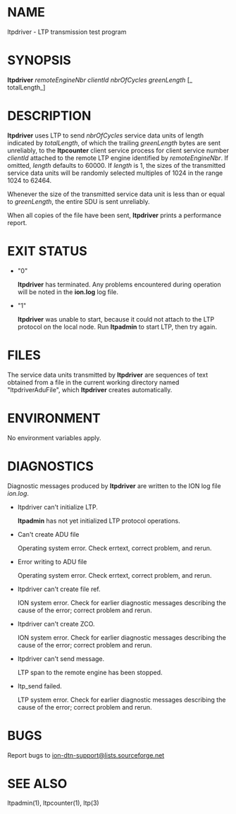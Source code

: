 # NAME

ltpdriver - LTP transmission test program

# SYNOPSIS

**ltpdriver** _remoteEngineNbr_ _clientId_ _nbrOfCycles_ _greenLength_ \[_ totalLength_\]

# DESCRIPTION

**ltpdriver** uses LTP to send _nbrOfCycles_ service data units of length
indicated by _totalLength_, of which the trailing _greenLength_ bytes are
sent unreliably, to the **ltpcounter** client service process for
client service number _clientId_ attached to the remote LTP engine
identified by _remoteEngineNbr_.  If omitted, _length_ defaults to
60000\.  If _length_ is 1, the sizes of the transmitted service data units
will be randomly selected multiples of 1024 in the range 1024 to 62464.

Whenever the size of the transmitted service data unit is less than or equal
to _greenLength_, the entire SDU is sent unreliably.

When all copies of the file have been sent, **ltpdriver** prints a performance
report.

# EXIT STATUS

- "0"

    **ltpdriver** has terminated.  Any problems encountered during operation
    will be noted in the **ion.log** log file.

- "1"

    **ltpdriver** was unable to start, because it could not attach to the LTP
    protocol on the local node.  Run **ltpadmin** to start LTP, then try again.

# FILES

The service data units transmitted by **ltpdriver** are sequences of text
obtained from a file in the current working directory named "ltpdriverAduFile",
which **ltpdriver** creates automatically.

# ENVIRONMENT

No environment variables apply.

# DIAGNOSTICS

Diagnostic messages produced by **ltpdriver** are written to the ION log
file _ion.log_.

- ltpdriver can't initialize LTP.

    **ltpadmin** has not yet initialized LTP protocol operations.

- Can't create ADU file

    Operating system error.  Check errtext, correct problem, and rerun.

- Error writing to ADU file

    Operating system error.  Check errtext, correct problem, and rerun.

- ltpdriver can't create file ref.

    ION system error.  Check for earlier diagnostic messages describing
    the cause of the error; correct problem and rerun.

- ltpdriver can't create ZCO.

    ION system error.  Check for earlier diagnostic messages describing
    the cause of the error; correct problem and rerun.

- ltpdriver can't send message.

    LTP span to the remote engine has been stopped.

- ltp\_send failed.

    LTP system error.  Check for earlier diagnostic messages describing
    the cause of the error; correct problem and rerun.

# BUGS

Report bugs to <ion-dtn-support@lists.sourceforge.net>

# SEE ALSO

ltpadmin(1), ltpcounter(1), ltp(3)
